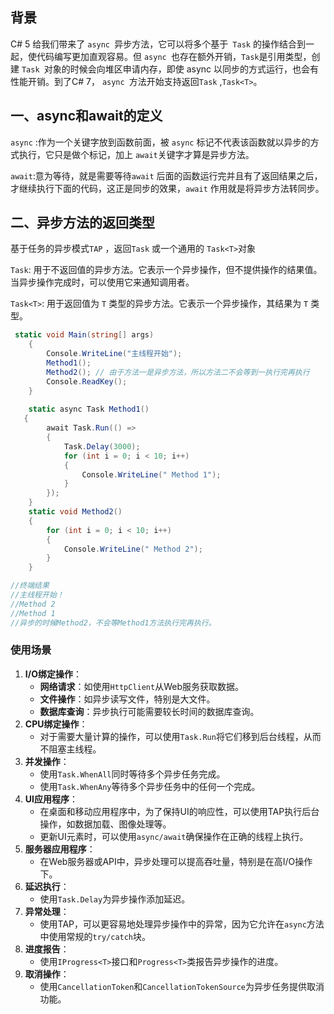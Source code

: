 ## 背景

C# 5 给我们带来了 `async `异步方法，它可以将多个基于` Task` 的操作结合到一起，使代码编写更加直观容易。但 `async `也存在额外开销，`Task`是引用类型，创建 `Task `对象的时候会向堆区申请内存，即使 async 以同步的方式运行，也会有性能开销。到了C# 7， `async `方法开始支持返回`Task` ,`Task<T>`。

## 一、async和await的定义

`async` :作为一个关键字放到函数前面，被 `async` 标记不代表该函数就以异步的方式执行，它只是做个标记，加上 `await`关键字才算是异步方法。

`await`:意为等待，就是需要等待`await` 后面的函数运行完并且有了返回结果之后，才继续执行下面的代码，这正是同步的效果，`await` 作用就是将异步方法转同步。

## 二、异步方法的返回类型

基于任务的异步模式`TAP`	，返回`Task` 或一个通用的 `Task<T>`对象

`Task`: 用于不返回值的异步方法。它表示一个异步操作，但不提供操作的结果值。当异步操作完成时，可以使用它来通知调用者。

`Task<T>`: 用于返回值为 `T` 类型的异步方法。它表示一个异步操作，其结果为 `T` 类型。

```c#
 static void Main(string[] args)
    {
        Console.WriteLine("主线程开始");
        Method1();
        Method2(); // 由于方法一是异步方法，所以方法二不会等到一执行完再执行
        Console.ReadKey();
    }
    
    static async Task Method1()
   {
        await Task.Run(() =>
        {
            Task.Delay(3000);
            for (int i = 0; i < 10; i++)
            {
                Console.WriteLine(" Method 1");
            }
        });
    } 
    static void Method2()
    {
        for (int i = 0; i < 10; i++)
        {
            Console.WriteLine(" Method 2");
        }
    } 

//终端结果
//主线程开始！
//Method 2
//Method 1
//异步的时候Method2，不会等Method1方法执行完再执行。
```



### 使用场景

1. **I/O绑定操作**：
   - **网络请求**：如使用`HttpClient`从Web服务获取数据。
   - **文件操作**：如异步读写文件，特别是大文件。
   - **数据库查询**：异步执行可能需要较长时间的数据库查询。
2. **CPU绑定操作**：
   - 对于需要大量计算的操作，可以使用`Task.Run`将它们移到后台线程，从而不阻塞主线程。
3. **并发操作**：
   - 使用`Task.WhenAll`同时等待多个异步任务完成。
   - 使用`Task.WhenAny`等待多个异步任务中的任何一个完成。
4. **UI应用程序**：
   - 在桌面和移动应用程序中，为了保持UI的响应性，可以使用TAP执行后台操作，如数据加载、图像处理等。
   - 更新UI元素时，可以使用`async/await`确保操作在正确的线程上执行。
5. **服务器应用程序**：
   - 在Web服务器或API中，异步处理可以提高吞吐量，特别是在高I/O操作下。
6. **延迟执行**：
   - 使用`Task.Delay`为异步操作添加延迟。
7. **异常处理**：
   - 使用TAP，可以更容易地处理异步操作中的异常，因为它允许在`async`方法中使用常规的`try/catch`块。
8. **进度报告**：
   - 使用`IProgress<T>`接口和`Progress<T>`类报告异步操作的进度。
9. **取消操作**：
   - 使用`CancellationToken`和`CancellationTokenSource`为异步任务提供取消功能。

